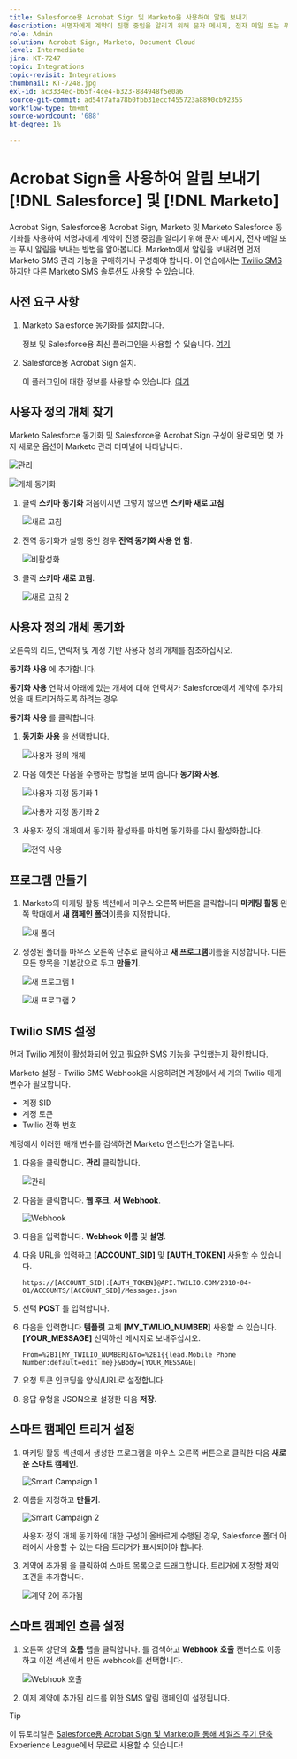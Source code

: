 ```yaml
---
title: Salesforce용 Acrobat Sign 및 Marketo을 사용하여 알림 보내기
description: 서명자에게 계약이 진행 중임을 알리기 위해 문자 메시지, 전자 메일 또는 푸시 알림을 보내는 방법을 알아봅니다.
role: Admin
solution: Acrobat Sign, Marketo, Document Cloud
level: Intermediate
jira: KT-7247
topic: Integrations
topic-revisit: Integrations
thumbnail: KT-7248.jpg
exl-id: ac3334ec-b65f-4ce4-b323-884948f5e0a6
source-git-commit: ad54f7afa78b0fbb31eccf455723a8890cb92355
workflow-type: tm+mt
source-wordcount: '688'
ht-degree: 1%

---
```


# Acrobat Sign을 사용하여 알림 보내기 [!DNL Salesforce] 및 [!DNL Marketo]

Acrobat Sign, Salesforce용 Acrobat Sign, Marketo 및 Marketo Salesforce 동기화를 사용하여 서명자에게 계약이 진행 중임을 알리기 위해 문자 메시지, 전자 메일 또는 푸시 알림을 보내는 방법을 알아봅니다. Marketo에서 알림을 보내려면 먼저 Marketo SMS 관리 기능을 구매하거나 구성해야 합니다. 이 연습에서는 [Twilio SMS](https://launchpoint.marketo.com/twilio/twilio-sms-for-marketo/)하지만 다른 Marketo SMS 솔루션도 사용할 수 있습니다.

## 사전 요구 사항

1. Marketo Salesforce 동기화를 설치합니다.

   정보 및 Salesforce용 최신 플러그인을 사용할 수 있습니다. [여기](https://experienceleague.adobe.com/docs/marketo/using/product-docs/crm-sync/salesforce-sync/understanding-the-salesforce-sync.html)

1. Salesforce용 Acrobat Sign 설치.

   이 플러그인에 대한 정보를 사용할 수 있습니다. [여기](https://helpx.adobe.com/ca/sign/using/salesforce-integration-installation-guide.html)

## 사용자 정의 개체 찾기

Marketo Salesforce 동기화 및 Salesforce용 Acrobat Sign 구성이 완료되면 몇 가지 새로운 옵션이 Marketo 관리 터미널에 나타납니다.

![관리](assets/adminTab.png)

![개체 동기화](assets/salesforceAdmin.png)

1. 클릭 **스키마 동기화** 처음이시면 그렇지 않으면 **스키마 새로 고침**.

   ![새로 고침](assets/refreshSchema1.png)

1. 전역 동기화가 실행 중인 경우 **전역 동기화 사용 안 함**.

   ![비활성화](assets/disableGlobal.png)

1. 클릭 **스키마 새로 고침**.

   ![새로 고침 2](assets/refreshSchema2.png)

## 사용자 정의 개체 동기화

오른쪽의 리드, 연락처 및 계정 기반 사용자 정의 개체를 참조하십시오.

**동기화 사용** 에 추가합니다.

**동기화 사용** 연락처 아래에 있는 개체에 대해 연락처가 Salesforce에서 계약에 추가되었을 때 트리거하도록 하려는 경우

**동기화 사용** 를 클릭합니다.

1. **동기화 사용** 을 선택합니다.

   ![사용자 정의 개체](assets/customObjects.png)

1. 다음 에셋은 다음을 수행하는 방법을 보여 줍니다 **동기화 사용**.

   ![사용자 지정 동기화 1](assets/customObjectSync1.png)

   ![사용자 지정 동기화 2](assets/customObjectSync2.png)

1. 사용자 정의 개체에서 동기화 활성화를 마치면 동기화를 다시 활성화합니다.

   ![전역 사용](assets/enableGlobal.png)

## 프로그램 만들기

1. Marketo의 마케팅 활동 섹션에서 마우스 오른쪽 버튼을 클릭합니다 **마케팅 활동** 왼쪽 막대에서 **새 캠페인 폴더**&#x200B;이름을 지정합니다.

   ![새 폴더](assets/newFolder.png)

1. 생성된 폴더를 마우스 오른쪽 단추로 클릭하고 **새 프로그램**&#x200B;이름을 지정합니다. 다른 모든 항목을 기본값으로 두고 **만들기**.

   ![새 프로그램 1](assets/newProgram1.png)

   ![새 프로그램 2](assets/newProgram2.png)

## Twilio SMS 설정

먼저 Twilio 계정이 활성화되어 있고 필요한 SMS 기능을 구입했는지 확인합니다.

Marketo 설정 - Twilio SMS Webhook을 사용하려면 계정에서 세 개의 Twilio 매개 변수가 필요합니다.

- 계정 SID
- 계정 토큰
- Twilio 전화 번호

계정에서 이러한 매개 변수를 검색하면 Marketo 인스턴스가 열립니다.

1. 다음을 클릭합니다. **관리** 클릭합니다.

   ![관리](assets/adminTab.png)

1. 다음을 클릭합니다. **웹 후크**, **새 Webhook**.

   ![Webhook](assets/webhooks.png)

1. 다음을 입력합니다. **Webhook 이름** 및 **설명**.

1. 다음 URL을 입력하고 **[ACCOUNT_SID]** 및 **[AUTH_TOKEN]** 사용할 수 있습니다.

   ```
   https://[ACCOUNT_SID]:[AUTH_TOKEN]@API.TWILIO.COM/2010-04-01/ACCOUNTS/[ACCOUNT_SID]/Messages.json
   ```

1. 선택 **POST** 를 입력합니다.

1. 다음을 입력합니다 **템플릿** 교체 **[MY_TWILIO_NUMBER]** 사용할 수 있습니다. **[YOUR_MESSAGE]** 선택하신 메시지로 보내주십시오.

   ```
   From=%2B1[MY_TWILIO_NUMBER]&To=%2B1{{lead.Mobile Phone Number:default=edit me}}&Body=[YOUR_MESSAGE]
   ```

1. 요청 토큰 인코딩을 양식/URL로 설정합니다.

1. 응답 유형을 JSON으로 설정한 다음 **저장**.

## 스마트 캠페인 트리거 설정

1. 마케팅 활동 섹션에서 생성한 프로그램을 마우스 오른쪽 버튼으로 클릭한 다음 **새로운 스마트 캠페인**.

   ![Smart Campaign 1](assets/smartCampaign1.png)

1. 이름을 지정하고 **만들기**.

   ![Smart Campaign 2](assets/smartCampaign3.png)

   사용자 정의 개체 동기화에 대한 구성이 올바르게 수행된 경우, Salesforce 폴더 아래에서 사용할 수 있는 다음 트리거가 표시되어야 합니다.

1. 계약에 추가됨 을 클릭하여 스마트 목록으로 드래그합니다. 트리거에 지정할 제약 조건을 추가합니다.

   ![계약 2에 추가됨](assets/addedToAgreement2.png)

## 스마트 캠페인 흐름 설정

1. 오른쪽 상단의 **흐름** 탭을 클릭합니다. 를 검색하고 **Webhook 호출** 캔버스로 이동하고 이전 섹션에서 만든 webhook를 선택합니다.

   ![Webhook 호출](assets/callWebhook.png)

1. 이제 계약에 추가된 리드를 위한 SMS 알림 캠페인이 설정됩니다.

>[!TIP]
>
>이 튜토리얼은 [Salesforce용 Acrobat Sign 및 Marketo을 통해 세일즈 주기 단축](https://experienceleague.adobe.com/?recommended=Sign-U-1-2021.1) Experience League에서 무료로 사용할 수 있습니다!